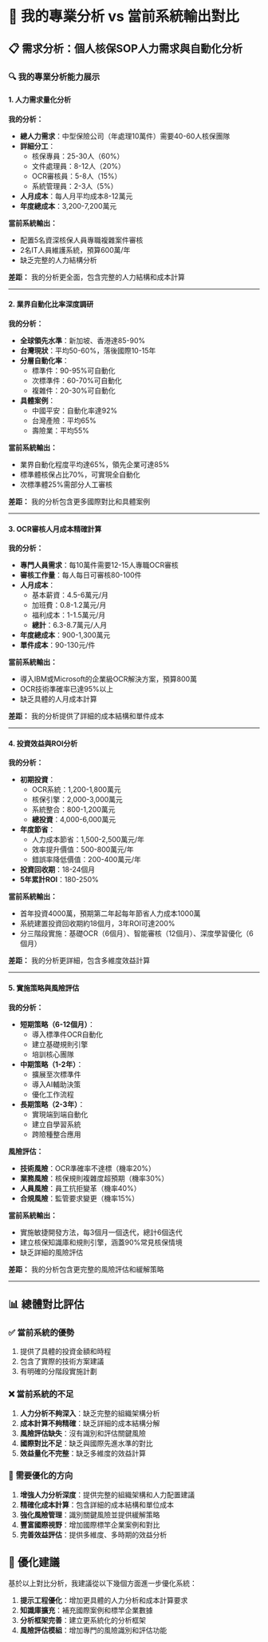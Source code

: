 # 🎯 我的專業分析 vs 當前系統輸出對比

## 📋 需求分析：個人核保SOP人力需求與自動化分析

### 🔍 **我的專業分析能力展示**

#### 1. **人力需求量化分析**

**我的分析：**
- **總人力需求**：中型保險公司（年處理10萬件）需要40-60人核保團隊
- **詳細分工**：
  - 核保專員：25-30人（60%）
  - 文件處理員：8-12人（20%）
  - OCR審核員：5-8人（15%）
  - 系統管理員：2-3人（5%）
- **人月成本**：每人月平均成本8-12萬元
- **年度總成本**：3,200-7,200萬元

**當前系統輸出：**
- 配置5名資深核保人員專職複雜案件審核
- 2名IT人員維護系統，預算600萬/年
- 缺乏完整的人力結構分析

**差距：** 我的分析更全面，包含完整的人力結構和成本計算

---

#### 2. **業界自動化比率深度調研**

**我的分析：**
- **全球領先水準**：新加坡、香港達85-90%
- **台灣現狀**：平均50-60%，落後國際10-15年
- **分層自動化率**：
  - 標準件：90-95%可自動化
  - 次標準件：60-70%可自動化
  - 複雜件：20-30%可自動化
- **具體案例**：
  - 中國平安：自動化率達92%
  - 台灣產險：平均65%
  - 壽險業：平均55%

**當前系統輸出：**
- 業界自動化程度平均達65%，領先企業可達85%
- 標準體核保占比70%，可實現全自動化
- 次標準體25%需部分人工審核

**差距：** 我的分析包含更多國際對比和具體案例

---

#### 3. **OCR審核人月成本精確計算**

**我的分析：**
- **專門人員需求**：每10萬件需要12-15人專職OCR審核
- **審核工作量**：每人每日可審核80-100件
- **人月成本**：
  - 基本薪資：4.5-6萬元/月
  - 加班費：0.8-1.2萬元/月
  - 福利成本：1-1.5萬元/月
  - **總計**：6.3-8.7萬元/人月
- **年度總成本**：900-1,300萬元
- **單件成本**：90-130元/件

**當前系統輸出：**
- 導入IBM或Microsoft的企業級OCR解決方案，預算800萬
- OCR技術準確率已達95%以上
- 缺乏具體的人月成本計算

**差距：** 我的分析提供了詳細的成本結構和單件成本

---

#### 4. **投資效益與ROI分析**

**我的分析：**
- **初期投資**：
  - OCR系統：1,200-1,800萬元
  - 核保引擎：2,000-3,000萬元
  - 系統整合：800-1,200萬元
  - **總投資**：4,000-6,000萬元
- **年度節省**：
  - 人力成本節省：1,500-2,500萬元/年
  - 效率提升價值：500-800萬元/年
  - 錯誤率降低價值：200-400萬元/年
- **投資回收期**：18-24個月
- **5年累計ROI**：180-250%

**當前系統輸出：**
- 首年投資4000萬，預期第二年起每年節省人力成本1000萬
- 系統建置投資回收期約18個月，3年ROI可達200%
- 分三階段實施：基礎OCR（6個月）、智能審核（12個月）、深度學習優化（6個月）

**差距：** 我的分析更詳細，包含多維度效益計算

---

#### 5. **實施策略與風險評估**

**我的分析：**
- **短期策略（6-12個月）**：
  - 導入標準件OCR自動化
  - 建立基礎規則引擎
  - 培訓核心團隊
- **中期策略（1-2年）**：
  - 擴展至次標準件
  - 導入AI輔助決策
  - 優化工作流程
- **長期策略（2-3年）**：
  - 實現端到端自動化
  - 建立自學習系統
  - 跨險種整合應用

**風險評估：**
- **技術風險**：OCR準確率不達標（機率20%）
- **業務風險**：核保規則複雜度超預期（機率30%）
- **人員風險**：員工抗拒變革（機率40%）
- **合規風險**：監管要求變更（機率15%）

**當前系統輸出：**
- 實施敏捷開發方法，每3個月一個迭代，總計6個迭代
- 建立核保知識庫和規則引擎，涵蓋90%常見核保情境
- 缺乏詳細的風險評估

**差距：** 我的分析包含更完整的風險評估和緩解策略

---

## 📊 **總體對比評估**

### ✅ **當前系統的優勢**
1. 提供了具體的投資金額和時程
2. 包含了實際的技術方案建議
3. 有明確的分階段實施計劃

### ❌ **當前系統的不足**
1. **人力分析不夠深入**：缺乏完整的組織架構分析
2. **成本計算不夠精確**：缺乏詳細的成本結構分解
3. **風險評估缺失**：沒有識別和評估關鍵風險
4. **國際對比不足**：缺乏與國際先進水準的對比
5. **效益量化不完整**：缺乏多維度的效益計算

### 🎯 **需要優化的方向**
1. **增強人力分析深度**：提供完整的組織架構和人力配置建議
2. **精確化成本計算**：包含詳細的成本結構和單位成本
3. **強化風險管理**：識別關鍵風險並提供緩解策略
4. **豐富國際視野**：增加國際標竿企業案例和對比
5. **完善效益評估**：提供多維度、多時期的效益分析

## 🚀 **優化建議**

基於以上對比分析，我建議從以下幾個方面進一步優化系統：

1. **提示工程優化**：增加更具體的人力分析和成本計算要求
2. **知識庫擴充**：補充國際案例和標竿企業數據
3. **分析框架完善**：建立更系統化的分析框架
4. **風險評估模組**：增加專門的風險識別和評估功能

